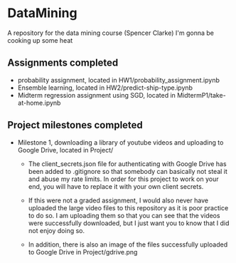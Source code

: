 # DataMining
A repository for the data mining course (Spencer Clarke)
I'm gonna be cooking up some heat

## Assignments completed
- probability assignment, located in HW1/probability_assignment.ipynb
- Ensemble learning, located in HW2/predict-ship-type.ipynb
- Midterm regression assignment using SGD, located in MidtermP1/take-at-home.ipynb

## Project milestones completed
- Milestone 1, downloading a library of youtube videos and uploading to Google Drive, located in Project/
    - The client_secrets.json file for authenticating with Google Drive has been added to .gitignore so that somebody can basically not steal it and abuse my rate limits. In order for this project to work on your end, you will have to replace it with your own client secrets.
    
    - If this were not a graded assignment, I would also never have uploaded the large video files to this repository as it is poor practice to do so. I am uploading them so that you can see that the videos were successfully downloaded, but I just want you to know that I did not enjoy doing so.

    - In addition, there is also an image of the files successfully uploaded to Google Drive in Project/gdrive.png